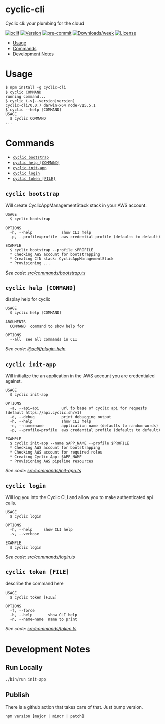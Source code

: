 cyclic-cli
==========

Cyclic cli: your plumbing for the cloud

[![oclif](https://img.shields.io/badge/cli-oclif-brightgreen.svg)](https://oclif.io)
[![Version](https://img.shields.io/npm/v/cyclic-cli.svg)](https://npmjs.org/package/cyclic-cli)
[![pre-commit](https://img.shields.io/badge/pre--commit-enabled-brightgreen?logo=pre-commit&logoColor=white)](https://github.com/pre-commit/pre-commit)
[![Downloads/week](https://img.shields.io/npm/dw/cyclic-cli.svg)](https://npmjs.org/package/cyclic-cli)
[![License](https://img.shields.io/npm/l/cyclic-cli.svg)](https://github.com/cyclic-software/cli/blob/master/package.json)

<!-- toc -->
* [Usage](#usage)
* [Commands](#commands)
* [Development Notes](#development-notes)
<!-- tocstop -->
# Usage
<!-- usage -->
```sh-session
$ npm install -g cyclic-cli
$ cyclic COMMAND
running command...
$ cyclic (-v|--version|version)
cyclic-cli/0.0.7 darwin-x64 node-v15.5.1
$ cyclic --help [COMMAND]
USAGE
  $ cyclic COMMAND
...
```
<!-- usagestop -->
# Commands
<!-- commands -->
* [`cyclic bootstrap`](#cyclic-bootstrap)
* [`cyclic help [COMMAND]`](#cyclic-help-command)
* [`cyclic init-app`](#cyclic-init-app)
* [`cyclic login`](#cyclic-login)
* [`cyclic token [FILE]`](#cyclic-token-file)

## `cyclic bootstrap`

Will create CyclicAppManagementStack stack in your AWS account.

```
USAGE
  $ cyclic bootstrap

OPTIONS
  -h, --help             show CLI help
  -p, --profile=profile  aws credential profile (defaults to default)

EXAMPLE
  $ cyclic bootstrap --profile $PROFILE
  * Checking AWS account for bootstrapping
  * Creating CfN stack: CyclicAppManagementStack
  * Provisioning ...
```

_See code: [src/commands/bootstrap.ts](https://github.com/cyclic-software/cli/blob/v0.0.7/src/commands/bootstrap.ts)_

## `cyclic help [COMMAND]`

display help for cyclic

```
USAGE
  $ cyclic help [COMMAND]

ARGUMENTS
  COMMAND  command to show help for

OPTIONS
  --all  see all commands in CLI
```

_See code: [@oclif/plugin-help](https://github.com/oclif/plugin-help/blob/v3.2.2/src/commands/help.ts)_

## `cyclic init-app`

Will initialize the an application in the AWS account you are credentialed against.

```
USAGE
  $ cyclic init-app

OPTIONS
  -a, --api=api          url to base of cyclic api for requests (default https://api.cyclic.sh/v1)
  -d, --debug            print debugging output
  -h, --help             show CLI help
  -n, --name=name        application name (defaults to random words)
  -p, --profile=profile  aws credential profile (defaults to default)

EXAMPLE
  $ cyclic init-app --name $APP_NAME --profile $PROFILE
  * Checking AWS account for bootstrapping
  * Checking AWS account for required roles
  * Creating Cyclic App: $APP_NAME
  * Provisioning AWS pipeline resources
```

_See code: [src/commands/init-app.ts](https://github.com/cyclic-software/cli/blob/v0.0.7/src/commands/init-app.ts)_

## `cyclic login`

Will log you into the Cyclic CLI and allow you to make authenticated api calls.

```
USAGE
  $ cyclic login

OPTIONS
  -h, --help     show CLI help
  -v, --verbose

EXAMPLE
  $ cyclic login
```

_See code: [src/commands/login.ts](https://github.com/cyclic-software/cli/blob/v0.0.7/src/commands/login.ts)_

## `cyclic token [FILE]`

describe the command here

```
USAGE
  $ cyclic token [FILE]

OPTIONS
  -f, --force
  -h, --help       show CLI help
  -n, --name=name  name to print
```

_See code: [src/commands/token.ts](https://github.com/cyclic-software/cli/blob/v0.0.7/src/commands/token.ts)_
<!-- commandsstop -->

# Development Notes

## Run Locally
`./bin/run init-app`

## Publish

There is a github action that takes care of that. Just bump version.

`npm version [major | minor | patch]`
